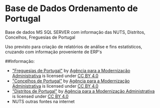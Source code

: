 # Base de Dados Ordenamento de Portugal
Base de dados MS SQL SERVER com informação das NUTS, Distritos, Concelhos, Freguesias de Portugal

Uso previsto para criação de relatórios de análise e fins estatísticos, cruzando com informação proveniente de ERP's

##Informação:
- ["Freguesias de Portugal"](https://dados.gov.pt/pt/datasets/freguesias-de-portugal/) by [Agência para a Modernização Administrativa](https://www.ama.gov.pt/) is licensed under [CC BY 4.0](http://creativecommons.org/licenses/by/4.0)
- ["Concelhos de Portugal"](https://dados.gov.pt/pt/datasets/concelhos-de-portugal/) by [Agência para a Modernização Administrativa](https://www.ama.gov.pt/) is licensed under [CC BY 4.0](http://creativecommons.org/licenses/by/4.0)
- ["Distritos de Portugal"](https://dados.gov.pt/pt/datasets/distritos-de-portugal/) by [Agência para a Modernização Administrativa](https://www.ama.gov.pt/) is licensed under [CC BY 4.0](http://creativecommons.org/licenses/by/4.0)
- NUTS outras fontes na internet
